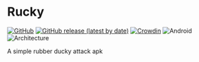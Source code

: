 # Rucky 
[![GitHub](https://img.shields.io/github/license/mayankmetha/Rucky)](https://github.com/mayankmetha/Rucky/blob/master/LICENSE) 
[![GitHub release (latest by date)](https://img.shields.io/github/v/release/mayankmetha/Rucky)](https://github.com/mayankmetha/Rucky/releases/latest) 
[![Crowdin](https://badges.crowdin.net/rucky/localized.svg)](https://mayankmetha.github.io/Rucky/)
![Android](https://img.shields.io/badge/Android-4.4%2B-lightgrey)
![Architecture](https://img.shields.io/badge/Architecture-armeabi--v7a%20%7C%20arm64--v8a%20%7C%20x86%20%7C%20x86__64-blueviolet)

A simple rubber ducky attack apk
